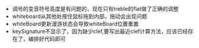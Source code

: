 + 调号的变音符号高度是有问题的，现在只有treble的flat做了正确的调整
+ whiteboard从其他处按住鼠标拖到内部，拖动会出现问题
+ whiteBoard更新漫游状态会导致whiteBoard位置重置
+ keySignature不显示了，因为缺少clef,要写出最近clef计算方法，应该已经存在了，编排好代码即可